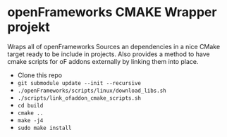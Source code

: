 openFrameworks CMAKE Wrapper projekt
======================================

Wraps all of openFrameworks Sources an dependencies in a nice CMake target ready to be include in projects. Also provides a method to have cmake scripts for oF addons externally by linking them into place.

* Clone this repo
* `git submodule update --init --recursive`
* `./openFrameworks/scripts/linux/download_libs.sh`
* `./scripts/link_ofaddon_cmake_scripts.sh`
* `cd build`
* `cmake ..`
* `make -j4`
* `sudo make install`

